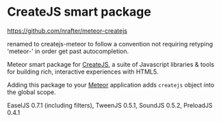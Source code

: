 CreateJS smart package
====================

https://github.com/nrafter/meteor-createjs

renamed to createjs-meteor to follow a convention not requiring retyping 'meteor-' in order get past autocompletion.

Meteor smart package for [CreateJS](http://createjs.com/), a suite of Javascript libraries & tools for building rich, interactive experiences with HTML5.

Adding this package to your [Meteor](http://www.meteor.com/) application adds `createjs` object into the global scope.

EaselJS 0.7.1 (including filters), TweenJS 0.5.1, SoundJS 0.5.2, PreloadJS 0.4.1
